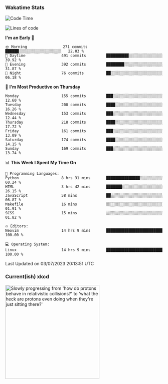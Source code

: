 ### Wakatime Stats
<!--START_SECTION:waka-->
![Code Time](http://img.shields.io/badge/Code%20Time-1%2C799%20hrs%2035%20mins-blue)

![Lines of code](https://img.shields.io/badge/From%20Hello%20World%20I%27ve%20Written-768.4%20thousand%20lines%20of%20code-blue)

**I'm an Early 🐤** 

```text
🌞 Morning                271 commits         ██████░░░░░░░░░░░░░░░░░░░   22.03 % 
🌆 Daytime                491 commits         ██████████░░░░░░░░░░░░░░░   39.92 % 
🌃 Evening                392 commits         ████████░░░░░░░░░░░░░░░░░   31.87 % 
🌙 Night                  76 commits          ██░░░░░░░░░░░░░░░░░░░░░░░   06.18 % 
```
📅 **I'm Most Productive on Thursday** 

```text
Monday                   155 commits         ███░░░░░░░░░░░░░░░░░░░░░░   12.60 % 
Tuesday                  200 commits         ████░░░░░░░░░░░░░░░░░░░░░   16.26 % 
Wednesday                153 commits         ███░░░░░░░░░░░░░░░░░░░░░░   12.44 % 
Thursday                 218 commits         ████░░░░░░░░░░░░░░░░░░░░░   17.72 % 
Friday                   161 commits         ███░░░░░░░░░░░░░░░░░░░░░░   13.09 % 
Saturday                 174 commits         ████░░░░░░░░░░░░░░░░░░░░░   14.15 % 
Sunday                   169 commits         ███░░░░░░░░░░░░░░░░░░░░░░   13.74 % 
```


📊 **This Week I Spent My Time On** 

```text
💬 Programming Languages: 
Python                   8 hrs 31 mins       ███████████████░░░░░░░░░░   60.24 % 
HTML                     3 hrs 42 mins       ███████░░░░░░░░░░░░░░░░░░   26.15 % 
JavaScript               58 mins             ██░░░░░░░░░░░░░░░░░░░░░░░   06.87 % 
Makefile                 16 mins             ░░░░░░░░░░░░░░░░░░░░░░░░░   01.91 % 
SCSS                     15 mins             ░░░░░░░░░░░░░░░░░░░░░░░░░   01.82 % 

🔥 Editors: 
Neovim                   14 hrs 9 mins       █████████████████████████   100.00 % 

💻 Operating System: 
Linux                    14 hrs 9 mins       █████████████████████████   100.00 % 
```


 Last Updated on 03/07/2023 20:13:51 UTC
<!--END_SECTION:waka-->

### Current(ish) xkcd
<a id="xkcd-a" title="Slowly progressing from 'how do protons behave in relativistic collisions?' to 'what the heck are protons even doing when they're just sitting there?'" href="https://www.xkcd.com" target="_blank">
        <img align="center" id="xkcd-img" src="https://imgs.xkcd.com/comics/actual_progress.png" alt="Slowly progressing from 'how do protons behave in relativistic collisions?' to 'what the heck are protons even doing when they're just sitting there?'" height=300 />
</a>
